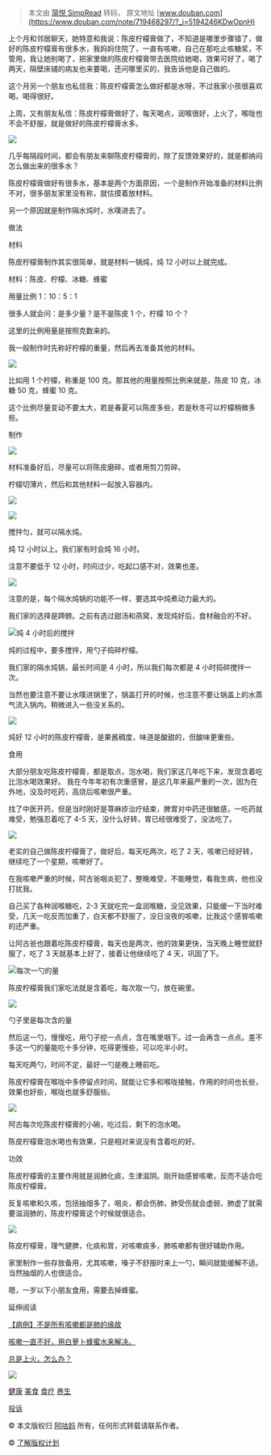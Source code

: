 > 本文由 [简悦 SimpRead](http://ksria.com/simpread/) 转码， 原文地址 [www.douban.com](https://www.douban.com/note/719468297/?_i=5194246KDwOpnH)

上个月和邻居聊天，她特意和我说：陈皮柠檬膏做了，不知道是哪里步骤错了，做好的陈皮柠檬膏有很多水，我妈妈住院了，一直有咳嗽，自己在那吃止咳糖浆，不管用，我让她别喝了，把家里做的陈皮柠檬膏带去医院给她喝，效果可好了，喝了两天，隔壁床铺的病友也来要喝，还问哪里买的，我告诉他是自己做的。

这个月另一个朋友也私信我：陈皮柠檬膏怎么做好都是水呀，不过我家小孩很喜欢喝，喝得很好。

上周，又有朋友私信：陈皮柠檬膏做好了，每天喝点，润喉很好，上火了，喉咙也不会不舒服，就是做好的陈皮柠檬膏水多。

![](https://img9.doubanio.com/view/note/l/public/p61256105.jpg)

几乎每隔段时间，都会有朋友来聊陈皮柠檬膏的，除了反馈效果好的，就是都纳闷怎么做出来的很多水？

陈皮柠檬膏做好有很多水，基本是两个方面原因，一个是制作开始准备的材料比例不对，很多朋友家里没有称，就估摸着放材料。

另一个原因就是制作隔水炖时，水噗进去了。

做法

材料

陈皮柠檬膏制作其实很简单，就是材料一锅炖，炖 12 小时以上就完成。

材料：陈皮、柠檬、冰糖、蜂蜜

用量比例 1：10：5：1

很多人就会问：是多少量？是不是陈皮 1 个，柠檬 10 个？

这里的比例用量是按照克数来的。

我一般制作时先称好柠檬的重量，然后再去准备其他的材料。

![](https://img9.doubanio.com/view/note/l/public/p61256106.jpg)

比如用 1 个柠檬，称重是 100 克。那其他的用量按照比例来就是，陈皮 10 克，冰糖 50 克，蜂蜜 10 克。

这个比例尽量变动不要太大，若是春夏可以陈皮多些，若是秋冬可以柠檬稍微多些。

制作

![](https://img1.doubanio.com/view/note/l/public/p61256108.jpg)

材料准备好后，尽量可以将陈皮磨碎，或者用剪刀剪碎。

柠檬切薄片，然后和其他材料一起放入容器内。

![](https://img1.doubanio.com/view/note/l/public/p61256107.jpg)

![](https://img3.doubanio.com/view/note/l/public/p61256110.jpg)

搅拌匀，就可以隔水炖。

炖 12 小时以上。我们家有时会炖 16 小时。

注意不要低于 12 小时，时间过少，吃起口感不对，效果也差。

![](https://img1.doubanio.com/view/note/l/public/p61256109.jpg)

注意的是，每个隔水炖锅的功能不一样，要选其中炖煮动力最大的。

我们家的选择是蹄髈。之前有选过甜汤和燕窝，发现炖好后，食材融合的不好。

![](https://img2.doubanio.com/view/note/l/public/p61256112.jpg)炖 4 小时后的搅拌

炖的过程中，要多搅拌，用勺子捣碎柠檬。

我们家的隔水炖锅，最长时间是 4 小时，所以我们每次都是 4 小时捣碎搅拌一次。

当然也要注意不要让水噗进锅里了，锅盖打开的时候，也注意不要让锅盖上的水蒸气流入锅内。稍微进入一些没关系的。

![](https://img2.doubanio.com/view/note/l/public/p61256111.jpg)

炖好 12 小时的陈皮柠檬膏，是果酱稠度，味道是酸甜的，但酸味更重些。

食用

大部分朋友吃陈皮柠檬膏，都是取点，泡水喝，我们家这几年吃下来，发现含着吃比泡水喝效果好。 我在今年年初有次重感冒，是这几年来最严重的一次，因为在外地，没及时吃药，高烧后咳嗽很严重。

找了中医开药，但是当时刚好是荨麻疹治疗结束，脾胃对中药还很敏感，一吃药就难受，勉强忍着吃了 4-5 天，没什么好转，胃已经很难受了，没法吃了。

![](https://img2.doubanio.com/view/note/l/public/p61256113.jpg)

老实的自己做陈皮柠檬膏了，做好后，每天吃两次，吃了 2 天，咳嗽已经好转，继续吃了一个星期，咳嗽好了。

在我咳嗽严重的时候，阿古爸咽炎犯了，整晚难受，不能睡觉，看我生病，他也没打扰我。

自己买了各种润喉糖吃，2-3 天就吃完一盒润喉糖，没见效果，只能缓一下当时难受，几天一吃反而加重了，白天都不舒服了，没日没夜的咳嗽，比我这个感冒咳嗽的还严重。

让阿古爸也跟着吃陈皮柠檬膏，每天也是两次，他的效果更快，当天晚上睡觉就舒服了，吃了 3 天就基本上好了，接着让他继续吃了 4 天，巩固了下。

![](https://img9.doubanio.com/view/note/l/public/p61256115.jpg)每次一勺的量

陈皮柠檬膏我们家吃法就是含着吃，每次取一勺，放在碗里。

![](https://img1.doubanio.com/view/note/l/public/p61256117.jpg)

勺子里是每次含的量

然后这一勺，慢慢吃，用勺子挖一点点，含在嘴里咽下。过一会再含一点点。差不多这一勺的量能吃十多分钟，吃得更慢些，可以吃半小时。

每天吃两勺，时间不定，最好一勺是晚上睡前吃。

陈皮柠檬膏在喉咙中多停留点时间，就能让它多和喉咙接触，作用的时间也长些，效果也好些，喉咙也就多舒服些。

![](https://img9.doubanio.com/view/note/l/public/p61256116.jpg)

阿古每次吃陈皮柠檬膏的小碗，吃过后，剩下的泡水喝。

陈皮柠檬膏泡水喝也有效果，只是相对来说没有含着吃的好。

功效

陈皮柠檬膏的主要作用就是润肺化痰，生津滋阴。刚开始感冒咳嗽，反而不适合吃陈皮柠檬膏。

反复咳嗽和久咳，包括抽烟多了，咽炎，都会伤肺，肺受伤就会虚弱，肺虚了就需要滋润肺的，陈皮柠檬膏这个时候就很适合。

![](https://img1.doubanio.com/view/note/l/public/p61256119.jpg)

陈皮柠檬膏，理气健脾，化痰和胃，对咳嗽痰多，肺咳嗽都有很好辅助作用。

家里制作一些存放备用，尤其咳嗽，嗓子不舒服时来上一勺，瞬间就能缓解不适。当然抽烟的人也很适合。

嗯，一岁以下小朋友食用，需要去掉蜂蜜。

延伸阅读

[【病例】不是所有咳嗽都是肺的缘故](http://mp.weixin.qq.com/s?__biz=MzU3NTA2NzkyNw==&mid=2247489220&idx=1&sn=22272705af1f96b24b548c2bd79f1749&chksm=fd2994bcca5e1daa0c3da31860a728cf58df0ee12128c4ea757c42075878fa48920cc63a8f5c&scene=21#wechat_redirect)

[咳嗽一直不好，用白萝卜蜂蜜水来解决。](http://mp.weixin.qq.com/s?__biz=MzU3NTA2NzkyNw==&mid=2247485800&idx=1&sn=f55c4c8e1b2a51f1b2636ae90f55e8ff&chksm=fd298b10ca5e02069ad50225dbf6b5b430a858d3be9a897d5f81b81658f653bc9ed52b717346&scene=21#wechat_redirect)

[总是上火，怎么办？](http://mp.weixin.qq.com/s?__biz=MzU3NTA2NzkyNw==&mid=2247489844&idx=1&sn=0d11c818d7b0ac3b7773526d5109804f&chksm=fd299b4cca5e125ab2e0f34bf9b2f9b0546f76473915ff24cd11590ac5ad8a9847695418813a&scene=21#wechat_redirect)

![](https://img9.doubanio.com/view/note/l/public/p61256135.jpg)

[健康](https://www.douban.com/channel/30169103) [美食](https://www.douban.com/channel/30169190) [食疗](https://www.douban.com/channel/30308000) [养生](https://www.douban.com/channel/30169127)

[投诉](javascript:void(0))

© 本文版权归 [阿咕妈](https://www.douban.com/people/139355050/) 所有，任何形式转载请联系作者。

© [了解版权计划](https://help.douban.com/diary?app=main#t2-qs)